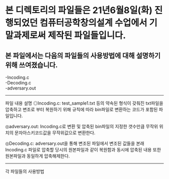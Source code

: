 본 디렉토리의 파일들은 21년6월8일(화) 진행되었던 컴퓨터공학창의설계 수업에서 기말과제로써 제작된 파일들입니다.
==================
본 파일에서는 다음의 파일들의 사용방법에 대해 설명하기 위해 쓰여졌습니다.
----
-Incoding.c     
-Decoding.c     
-adversary.out     
* * *
파일 내용 설명
◎Incoding.c: test_sample1.txt 등의 약속된 형식이 갖춰진 txt파일을 압축하고 변조로 부터 복원하기 위해 규칙에 따라 bin파일로 변환하는 코드가 포함된 파일입니다.

◎adversary.out: Incoding.c로 변환 및 압축된 bin파일의 지정한 갯수만큼 무작위 위치의 문자아스키코드값을 무작위값으로 변환한다.

◎Decoding.c: adversary.out을 통해 변조된 파일에서 변조된 값들을 본래 Incoding.c 파일로 압축할 당시의 원본파일과 같이 복원함과 동시에 압축된 내용 또한 원본파일과 동일하게 압축해제한다.
* * *
각 파일들의 사용방법
